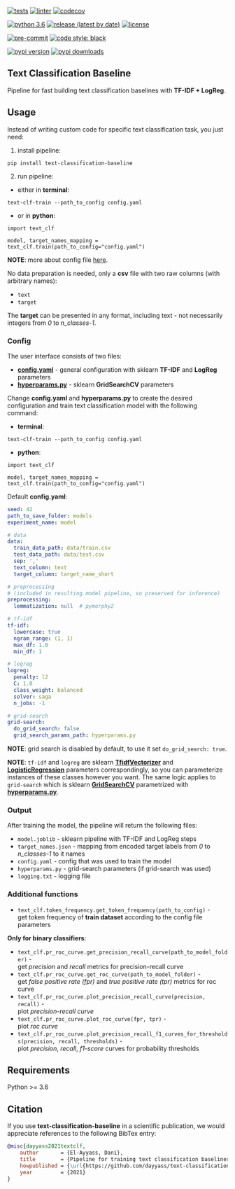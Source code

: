 [![tests](https://github.com/dayyass/text-classification-baseline/actions/workflows/tests.yml/badge.svg)](https://github.com/dayyass/text-classification-baseline/actions/workflows/tests.yml)
[![linter](https://github.com/dayyass/text-classification-baseline/actions/workflows/linter.yml/badge.svg)](https://github.com/dayyass/text-classification-baseline/actions/workflows/linter.yml)
[![codecov](https://codecov.io/gh/dayyass/text-classification-baseline/branch/main/graph/badge.svg?token=ABFF3YQBJV)](https://codecov.io/gh/dayyass/text-classification-baseline)

[![python 3.6](https://img.shields.io/badge/python-3.6-blue.svg)](https://github.com/dayyass/text-classification-baseline#requirements)
[![release (latest by date)](https://img.shields.io/github/v/release/dayyass/text-classification-baseline)](https://github.com/dayyass/text-classification-baseline/releases/latest)
[![license](https://img.shields.io/github/license/dayyass/text-classification-baseline?color=blue)](https://github.com/dayyass/text-classification-baseline/blob/main/LICENSE)

[![pre-commit](https://img.shields.io/badge/pre--commit-enabled-black)](https://github.com/dayyass/text-classification-baseline/blob/main/.pre-commit-config.yaml)
[![code style: black](https://img.shields.io/badge/code%20style-black-000000.svg)](https://github.com/psf/black)

[![pypi version](https://img.shields.io/pypi/v/text-classification-baseline)](https://pypi.org/project/text-classification-baseline)
[![pypi downloads](https://img.shields.io/pypi/dm/text-classification-baseline)](https://pypi.org/project/text-classification-baseline)

## Text Classification Baseline
Pipeline for fast building text classification baselines with **TF-IDF + LogReg**.

## Usage
Instead of writing custom code for specific text classification task, you just need:
1. install pipeline:
```shell script
pip install text-classification-baseline
```
2. run pipeline:
- either in **terminal**:
```shell script
text-clf-train --path_to_config config.yaml
```
- or in **python**:
```python3
import text_clf

model, target_names_mapping = text_clf.train(path_to_config="config.yaml")
```

**NOTE**: more about config file [here](https://github.com/dayyass/text-classification-baseline/tree/main#config).

No data preparation is needed, only a **csv** file with two raw columns (with arbitrary names):
- `text`
- `target`

The **target** can be presented in any format, including text - not necessarily integers from *0* to *n_classes-1*.

### Config
The user interface consists of two files:
- [**config.yaml**](https://github.com/dayyass/text-classification-baseline/blob/main/config.yaml) - general configuration with sklearn **TF-IDF** and **LogReg** parameters
- [**hyperparams.py**](https://github.com/dayyass/text-classification-baseline/blob/main/hyperparams.py) - sklearn **GridSearchCV** parameters

Change **config.yaml** and **hyperparams.py** to create the desired configuration and train text classification model with the following command:
- **terminal**:
```shell script
text-clf-train --path_to_config config.yaml
```
- **python**:
```python3
import text_clf

model, target_names_mapping = text_clf.train(path_to_config="config.yaml")
```

Default **config.yaml**:
```yaml
seed: 42
path_to_save_folder: models
experiment_name: model

# data
data:
  train_data_path: data/train.csv
  test_data_path: data/test.csv
  sep: ','
  text_column: text
  target_column: target_name_short

# preprocessing
# (included in resulting model pipeline, so preserved for inference)
preprocessing:
  lemmatization: null  # pymorphy2

# tf-idf
tf-idf:
  lowercase: true
  ngram_range: (1, 1)
  max_df: 1.0
  min_df: 1

# logreg
logreg:
  penalty: l2
  C: 1.0
  class_weight: balanced
  solver: saga
  n_jobs: -1

# grid-search
grid-search:
  do_grid_search: false
  grid_search_params_path: hyperparams.py
```

**NOTE**: grid search is disabled by default, to use it set `do_grid_search: true`.

**NOTE**: `tf-idf` and `logreg` are sklearn [**TfidfVectorizer**](https://scikit-learn.org/stable/modules/generated/sklearn.feature_extraction.text.TfidfVectorizer.html?highlight=tfidf#sklearn.feature_extraction.text.TfidfVectorizer) and [**LogisticRegression**](https://scikit-learn.org/stable/modules/generated/sklearn.linear_model.LogisticRegression.html) parameters correspondingly, so you can parameterize instances of these classes however you want. The same logic applies to `grid-search` which is sklearn [**GridSearchCV**](https://scikit-learn.org/stable/modules/generated/sklearn.model_selection.GridSearchCV.html#sklearn.model_selection.GridSearchCV) parametrized with [**hyperparams.py**](https://github.com/dayyass/text-classification-baseline/blob/main/hyperparams.py).

### Output
After training the model, the pipeline will return the following files:
- `model.joblib` - sklearn pipeline with TF-IDF and LogReg steps
- `target_names.json` - mapping from encoded target labels from *0* to *n_classes-1* to it names
- `config.yaml` - config that was used to train the model
- `hyperparams.py` - grid-search parameters (if grid-search was used)
- `logging.txt` - logging file


### Additional functions
- `text_clf.token_frequency.get_token_frequency(path_to_config)` - <br> get token frequency of **train dataset** according to the config file parameters

**Only for binary classifiers**:
- `text_clf.pr_roc_curve.get_precision_recall_curve(path_to_model_folder)` - <br> get *precision* and *recall* metrics for precision-recall curve
- `text_clf.pr_roc_curve.get_roc_curve(path_to_model_folder)` - <br> get *false positive rate (fpr)* and *true positive rate (tpr)* metrics for roc curve
- `text_clf.pr_roc_curve.plot_precision_recall_curve(precision, recall)` - <br> plot *precision-recall curve*
- `text_clf.pr_roc_curve.plot_roc_curve(fpr, tpr)` - <br> plot *roc curve*
- `text_clf.pr_roc_curve.plot_precision_recall_f1_curves_for_thresholds(precision, recall, thresholds)` - <br> plot *precision*, *recall*, *f1-score* curves for probability thresholds

## Requirements
Python >= 3.6

## Citation
If you use **text-classification-baseline** in a scientific publication, we would appreciate references to the following BibTex entry:
```bibtex
@misc{dayyass2021textclf,
    author       = {El-Ayyass, Dani},
    title        = {Pipeline for training text classification baselines},
    howpublished = {\url{https://github.com/dayyass/text-classification-baseline}},
    year         = {2021}
}
```
